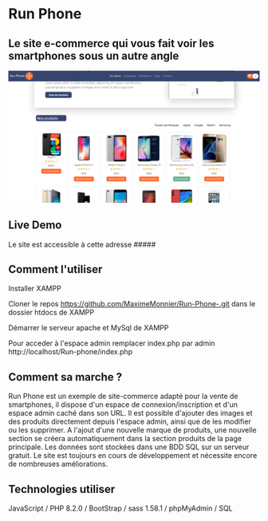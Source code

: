 # Run Phone

## Le site e-commerce qui vous fait voir les smartphones sous un autre angle

![Alt text](<Capture d’écran (247).png>)

## Live Demo

Le site est accessible à cette adresse #####

## Comment l'utiliser

Installer XAMPP

Cloner le repos https://github.com/MaximeMonnier/Run-Phone-.git dans le dossier htdocs de XAMPP

Démarrer le serveur apache et MySql de XAMPP

Pour acceder à l'espace admin remplacer index.php par admin http://localhost/Run-phone/index.php

## Comment sa marche ?

Run Phone est un exemple de site-commerce adapté pour la vente de smartphones, il dispose d'un espace de connexion/inscription et d'un espace admin caché dans son URL.
Il est possible d'ajouter des images et des produits directement depuis l'espace admin, ainsi que de les modifier ou les supprimer.
A l'ajout d'une nouvelle marque de produits, une nouvelle section se créera automatiquement dans la section produits de la page principale.
Les données sont stockées dans une BDD SQL sur un serveur gratuit.
Le site est toujours en cours de développement et nécessite encore de nombreuses améliorations.

## Technologies utiliser

JavaScript / PHP 8.2.0 / BootStrap / sass 1.58.1 / phpMyAdmin / SQL
